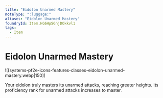 ```yaml
---
title: "Eidolon Unarmed Mastery"
noteType: ":luggage:"
aliases: "Eidolon Unarmed Mastery"
foundryId: Item.HG6HpSGhjDOkkvl1
tags:
  - Item
---
```


# Eidolon Unarmed Mastery
![[systems-pf2e-icons-features-classes-eidolon-unarmed-mastery.webp|150]]

Your eidolon truly masters its unarmed attacks, reaching greater heights. Its proficiency rank for unarmed attacks increases to master.
